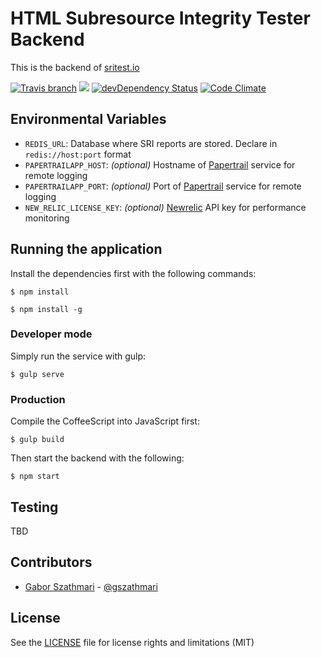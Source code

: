 # HTML Subresource Integrity Tester Backend

This is the backend of [sritest.io](https://sritest.io)

[![Travis branch](https://img.shields.io/travis/gszathmari/sritest-backend/master.svg)](https://travis-ci.org/gszathmari/sritest-backend)
[![](https://badge.imagelayers.io/gszathmari/sritest-backend:latest.svg)](https://imagelayers.io/?images=gszathmari/sritest-backend:latest 'Get your own badge on imagelayers.io')
[![devDependency Status](https://david-dm.org/gszathmari/sritest-backend/dev-status.svg)](https://david-dm.org/gszathmari/sritest-backend#info=devDependencies)
[![Code Climate](https://codeclimate.com/github/gszathmari/sritest-backend/badges/gpa.svg)](https://codeclimate.com/github/gszathmari/sritest-backend)

## Environmental Variables

* `REDIS_URL`: Database where SRI reports are stored. Declare in `redis://host:port` format
* `PAPERTRAILAPP_HOST`: _(optional)_ Hostname of [Papertrail](https://papertrailapp.com) service for remote logging
* `PAPERTRAILAPP_PORT`: _(optional)_ Port of [Papertrail](https://papertrailapp.com) service for remote logging
* `NEW_RELIC_LICENSE_KEY`: _(optional)_ [Newrelic](http://www.newrelic.com) API key for performance monitoring

## Running the application

Install the dependencies first with the following commands:

```
$ npm install
```

```
$ npm install -g
```

### Developer mode

Simply run the service with gulp:

```
$ gulp serve
```

### Production

Compile the CoffeeScript into JavaScript first:

```
$ gulp build
```

Then start the backend with the following:

```
$ npm start
```

## Testing

TBD

## Contributors

- [Gabor Szathmari](http://gaborszathmari.me) - [@gszathmari](https://twitter.com/gszathmari)

## License

See the [LICENSE](LICENSE) file for license rights and limitations (MIT)
